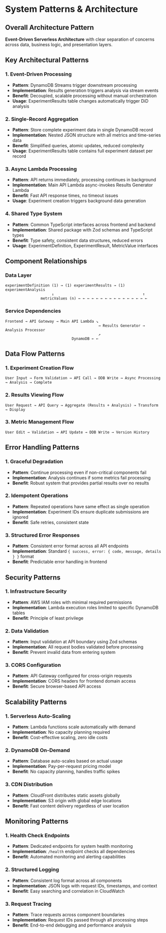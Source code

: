 # System Patterns & Architecture

## Overall Architecture Pattern
**Event-Driven Serverless Architecture** with clear separation of concerns across data, business logic, and presentation layers.

## Key Architectural Patterns

### 1. Event-Driven Processing
- **Pattern**: DynamoDB Streams trigger downstream processing
- **Implementation**: Results generation triggers analysis via stream events
- **Benefit**: Decoupled, scalable processing without manual orchestration
- **Usage**: ExperimentResults table changes automatically trigger DiD analysis

### 2. Single-Record Aggregation
- **Pattern**: Store complete experiment data in single DynamoDB record
- **Implementation**: Nested JSON structure with all metrics and time-series data
- **Benefit**: Simplified queries, atomic updates, reduced complexity
- **Usage**: ExperimentResults table contains full experiment dataset per record

### 3. Async Lambda Processing
- **Pattern**: API returns immediately, processing continues in background
- **Implementation**: Main API Lambda async-invokes Results Generator Lambda
- **Benefit**: Fast API response times, no timeout issues
- **Usage**: Experiment creation triggers background data generation

### 4. Shared Type System
- **Pattern**: Common TypeScript interfaces across frontend and backend
- **Implementation**: Shared package with Zod schemas and TypeScript types
- **Benefit**: Type safety, consistent data structures, reduced errors
- **Usage**: ExperimentDefinition, ExperimentResult, MetricValue interfaces

## Component Relationships

### Data Layer
```
experimentDefinition (1) → (1) experimentResults → (1) experimentAnalysis
                     ↓                                        ↑
                metricValues (n) ← ← ← ← ← ← ← ← ← ← ← ← ← ← ← ←
```

### Service Dependencies
```
Frontend → API Gateway → Main API Lambda ↘
                                          → Results Generator → Analysis Processor
                                          ↗
                              DynamoDB ← ← 
```

## Data Flow Patterns

### 1. Experiment Creation Flow
```
User Input → Form Validation → API Call → DDB Write → Async Processing → Analysis → Complete
```

### 2. Results Viewing Flow  
```
User Request → API Query → Aggregate (Results + Analysis) → Transform → Display
```

### 3. Metric Management Flow
```
User Edit → Validation → API Update → DDB Write → Version History
```

## Error Handling Patterns

### 1. Graceful Degradation
- **Pattern**: Continue processing even if non-critical components fail
- **Implementation**: Analysis continues if some metrics fail processing
- **Benefit**: Robust system that provides partial results over no results

### 2. Idempotent Operations
- **Pattern**: Repeated operations have same effect as single operation
- **Implementation**: Experiment IDs ensure duplicate submissions are ignored
- **Benefit**: Safe retries, consistent state

### 3. Structured Error Responses
- **Pattern**: Consistent error format across all API endpoints
- **Implementation**: Standard `{ success, error: { code, message, details } }` format
- **Benefit**: Predictable error handling in frontend

## Security Patterns

### 1. Infrastructure Security
- **Pattern**: AWS IAM roles with minimal required permissions
- **Implementation**: Lambda execution roles limited to specific DynamoDB tables
- **Benefit**: Principle of least privilege

### 2. Data Validation
- **Pattern**: Input validation at API boundary using Zod schemas
- **Implementation**: All request bodies validated before processing
- **Benefit**: Prevent invalid data from entering system

### 3. CORS Configuration
- **Pattern**: API Gateway configured for cross-origin requests
- **Implementation**: CORS headers for frontend domain access
- **Benefit**: Secure browser-based API access

## Scalability Patterns

### 1. Serverless Auto-Scaling
- **Pattern**: Lambda functions scale automatically with demand
- **Implementation**: No capacity planning required
- **Benefit**: Cost-effective scaling, zero idle costs

### 2. DynamoDB On-Demand
- **Pattern**: Database auto-scales based on actual usage
- **Implementation**: Pay-per-request pricing model
- **Benefit**: No capacity planning, handles traffic spikes

### 3. CDN Distribution
- **Pattern**: CloudFront distributes static assets globally
- **Implementation**: S3 origin with global edge locations
- **Benefit**: Fast content delivery regardless of user location

## Monitoring Patterns

### 1. Health Check Endpoints
- **Pattern**: Dedicated endpoints for system health monitoring
- **Implementation**: `/health` endpoint checks all dependencies
- **Benefit**: Automated monitoring and alerting capabilities

### 2. Structured Logging
- **Pattern**: Consistent log format across all components
- **Implementation**: JSON logs with request IDs, timestamps, and context
- **Benefit**: Easy searching and correlation in CloudWatch

### 3. Request Tracing
- **Pattern**: Trace requests across component boundaries
- **Implementation**: Request IDs passed through all processing steps
- **Benefit**: End-to-end debugging and performance analysis